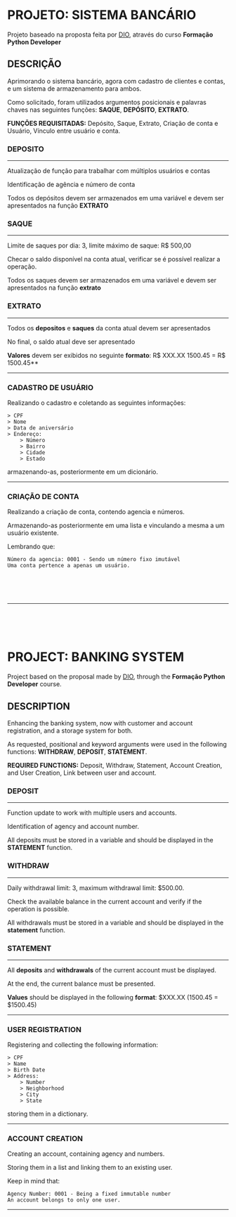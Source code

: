 # PROJETO: SISTEMA BANCÁRIO

Projeto baseado na proposta feita por [DIO](https://www.dio.me), através do curso **Formação Python Developer**


## DESCRIÇÃO

Aprimorando o sistema bancário, agora com cadastro de clientes e contas, e um sistema de armazenamento para ambos.
 
Como solicitado, foram utilizados argumentos posicionais e palavras chaves nas seguintes funções: **SAQUE**, **DEPÓSITO**, **EXTRATO**.



**FUNÇÕES REQUISITADAS:** Depósito, Saque, Extrato, Criação de conta e Usuário, Vínculo entre usuário e conta.


### DEPOSITO
----
Atualização de função para trabalhar com múltiplos usuários e contas

Identificação de agência e número de conta

Todos os depósitos devem ser armazenados em uma variável e devem ser apresentados na função **EXTRATO**



### SAQUE 
----
Limite de saques por dia: 3, limite máximo de saque: R$ 500,00

Checar o saldo disponível na conta atual, verificar se é possível realizar a operação.

Todos os saques devem ser armazenados em uma variável e devem ser apresentados na função **extrato**


### EXTRATO 
----
Todos os **depositos** e **saques** da conta atual devem ser apresentados

No final, o saldo atual deve ser apresentado

**Valores** devem ser exibidos no seguinte **formato**: R$ XXX.XX
1500.45 = R$ 1500.45**

----
### CADASTRO DE USUÁRIO
Realizando o cadastro e coletando as seguintes informações:

    > CPF
    > Nome
    > Data de aniversário
    > Endereço:
        > Número
        > Bairro
        > Cidade
        > Estado

armazenando-as, posteriormente em um dicionário.

----

### CRIAÇÃO DE CONTA
Realizando a criação de conta, contendo agencia e números.

Armazenando-as posteriormente em uma lista e vinculando a mesma a um usuário existente.

Lembrando que:
    
    Número da agencia: 0001 - Sendo um número fixo imutável
    Uma conta pertence a apenas um usuário.

<br>
<br>
<br>

----

<br>
<br>
<br>

# PROJECT: BANKING SYSTEM

Project based on the proposal made by [DIO](https://www.dio.me), through the **Formação Python Developer** course.

## DESCRIPTION

Enhancing the banking system, now with customer and account registration, and a storage system for both.

As requested, positional and keyword arguments were used in the following functions: **WITHDRAW**, **DEPOSIT**, **STATEMENT**.

**REQUIRED FUNCTIONS:** Deposit, Withdraw, Statement, Account Creation, and User Creation, Link between user and account.

### DEPOSIT

----

Function update to work with multiple users and accounts.

Identification of agency and account number.

All deposits must be stored in a variable and should be displayed in the **STATEMENT** function.

### WITHDRAW

----

Daily withdrawal limit: 3, maximum withdrawal limit: $500.00.

Check the available balance in the current account and verify if the operation is possible.

All withdrawals must be stored in a variable and should be displayed in the **statement** function.

### STATEMENT

----

All **deposits** and **withdrawals** of the current account must be displayed.

At the end, the current balance must be presented.

**Values** should be displayed in the following **format**: $XXX.XX (1500.45 = $1500.45)

----

### USER REGISTRATION

Registering and collecting the following information:

    > CPF
    > Name
    > Birth Date
    > Address:
        > Number
        > Neighborhood
        > City
        > State

storing them in a dictionary.

----

### ACCOUNT CREATION

Creating an account, containing agency and numbers.

Storing them in a list and linking them to an existing user.

Keep in mind that:

    Agency Number: 0001 - Being a fixed immutable number
    An account belongs to only one user.

----